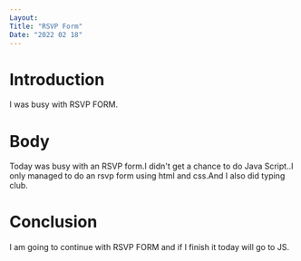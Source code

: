 ```yaml
---
Layout:
Title: "RSVP Form"
Date: "2022 02 18"
---
```


# Introduction
I was busy with RSVP FORM.

# Body
Today was busy with an RSVP form.I didn't get a chance to do Java Script..I only managed to do an rsvp form using html and css.And I also did typing club.

# Conclusion
I am going to continue with RSVP FORM and if I finish it today will go to JS.


